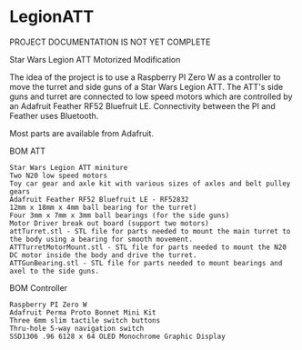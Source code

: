 # LegionATT

PROJECT DOCUMENTATION IS NOT YET COMPLETE

Star Wars Legion ATT Motorized Modification

The idea of the project is to use a Raspberry PI Zero W as a controller to move the turret and side guns of a Star Wars Legion ATT. The ATT's side guns and turret are connected to low speed motors which are controlled by an Adafruit Feather RF52 Bluefruit LE. Connectivity between the PI and Feather uses Bluetooth.

Most parts are available from Adafruit.

BOM ATT

	Star Wars Legion ATT miniture
	Two N20 low speed motors
	Toy car gear and axle kit with various sizes of axles and belt pulley gears
	Adafruit Feather RF52 Bluefruit LE - RF52832
	12mm x 18mm x 4mm ball bearing for the turret)
	Four 3mm x 7mm x 3mm ball bearings (for the side guns)
	Motor Driver break out board (support two motors)
	attTurret.stl - STL file for parts needed to mount the main turret to the body using a bearing for smooth movement.
	ATTTurretMotorMount.stl - STL file for parts needed to mount the N20 DC motor inside the body and drive the turret.
	ATTGunBearing.stl - STL file for parts needed to mount bearings and axel to the side guns.
   
   
BOM Controller

	Raspberry PI Zero W
	Adafruit Perma Proto Bonnet Mini Kit
	Three 6mm slim tactile switch buttons
	Thru-hole 5-way navigation switch
	SSD1306 .96 6128 x 64 OLED Monochrome Graphic Display
 
